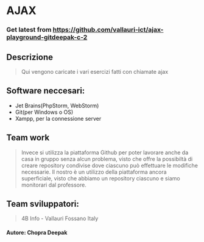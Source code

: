 # AJAX
### Get latest from https://github.com/vallauri-ict/ajax-playground-gitdeepak-c-2

## Descrizione
> Qui vengono caricate i vari esercizi fatti con chiamate ajax

## Software neccesari:
* Jet Brains(PhpStorm, WebStorm)
* Git(per Windows o OS)
* Xampp, per la connessione server

## Team work
> Invece si utilizza la piattaforma Github per poter lavorare anche da casa in gruppo senza alcun problema, visto che offre la possibiltà di creare repository condivise dove ciascuno può effettuare le modifiche necessarie. Il nostro è un utilizzo della piattaforma ancora superficiale, visto che abbiamo un repository ciascuno e siamo monitorari dal professore.

## Team sviluppatori:
> 4B Info - Vallauri Fossano Italy

#### Autore: Chopra Deepak